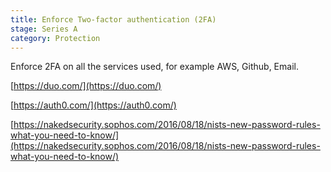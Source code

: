 ```yaml
---
title: Enforce Two-factor authentication (2FA)
stage: Series A
category: Protection
---
```

Enforce 2FA on all the services used, for example AWS, Github, Email.

[https://duo.com/](https://duo.com/)

[https://auth0.com/](https://auth0.com/)

[https://nakedsecurity.sophos.com/2016/08/18/nists-new-password-rules-what-you-need-to-know/](https://nakedsecurity.sophos.com/2016/08/18/nists-new-password-rules-what-you-need-to-know/)
